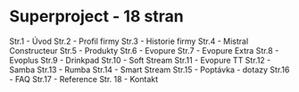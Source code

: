 # Superproject - 18 stran

Str.1 - Úvod
Str.2 - Profil firmy
Str.3 - Historie firmy
Str.4 - Mistral Constructeur
Str.5 - Produkty
Str.6 - Evopure
Str.7 - Evopure Extra
Str.8 - Evoplus
Str.9 - Drinkpad
Str.10 - Soft Stream
Str.11 - Evopure TT
Str.12 - Samba
Str.13 - Rumba
Str.14 - Smart Stream
Str.15 - Poptávka - dotazy
Str.16 - FAQ
Str.17 - Reference
Str. 18 - Kontakt







